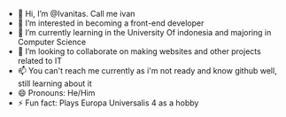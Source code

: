 - 👋 Hi, I’m @Ivanitas. Call me ivan 
- 👀 I’m interested in becoming a front-end developer
- 🌱 I’m currently learning in the University Of indonesia and majoring in Computer Science
- 💞️ I’m looking to collaborate on making websites and other projects related to IT
- 📫 You can't reach me currently as i'm not ready and know github well, still learning about it
- 😄 Pronouns: He/Him
- ⚡ Fun fact: Plays Europa Universalis 4 as a hobby

<!---
Ivanitas/Ivanitas is a ✨ special ✨ repository because its `README.md` (this file) appears on your GitHub profile.
You can click the Preview link to take a look at your changes.
--->
